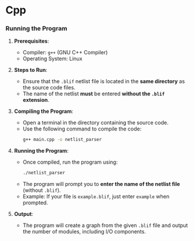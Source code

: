 # Cpp

### Running the Program

1. **Prerequisites**:
   - Compiler: `g++` (GNU C++ Compiler)
   - Operating System: Linux

2. **Steps to Run**:
   - Ensure that the `.blif` netlist file is located in the **same directory** as the source code files.
   - The name of the netlist **must** be entered **without the `.blif` extension**.
   
3. **Compiling the Program**:
   - Open a terminal in the directory containing the source code.
   - Use the following command to compile the code:
     ```bash
     g++ main.cpp -o netlist_parser
     ```

4. **Running the Program**:
   - Once compiled, run the program using:
     ```bash
     ./netlist_parser
     ```
   - The program will prompt you to **enter the name of the netlist file** (without `.blif`).
   - Example: If your file is `example.blif`, just enter `example` when prompted.

5. **Output**:
   - The program will create a graph from the given `.blif` file and output the number of modules, including I/O components.
